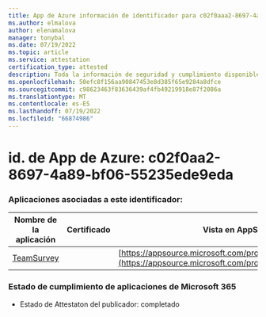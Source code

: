 ```yaml
---
title: App de Azure información de identificador para c02f0aaa2-8697-4a89-bf06-55235ede9eda
ms.author: elmalova
author: elenamalova
manager: tonybal
ms.date: 07/19/2022
ms.topic: article
ms.service: attestation
certification_type: attested
description: Toda la información de seguridad y cumplimiento disponible para c02f0aa2-8697-4a89-bf06-55235ede9eda.
ms.openlocfilehash: 50efc8f156aa90847453e8d385f65e9284a8dfce
ms.sourcegitcommit: c98623463f83636439af4fb49219918e87f2086a
ms.translationtype: MT
ms.contentlocale: es-ES
ms.lasthandoff: 07/19/2022
ms.locfileid: "66874986"
---
```

# <a name="azure-app-id-c02f0aa2-8697-4a89-bf06-55235ede9eda"></a>id. de App de Azure: c02f0aa2-8697-4a89-bf06-55235ede9eda


### <a name="apps-associated-with-this-id"></a>Aplicaciones asociadas a este identificador:
| **Nombre de la aplicación** | **Certificado** | **Vista en AppSource** |
|--------------|---------------|-----------------------|
| [TeamSurvey](../forward/WA200004182.md) |  | [https://appsource.microsoft.com/product/office/WA200004182](https://appsource.microsoft.com/product/office/WA200004182) |

### <a name="microsoft-365-app-compliance-status"></a>Estado de cumplimiento de aplicaciones de Microsoft 365
- Estado de Attestaton del publicador: completado
